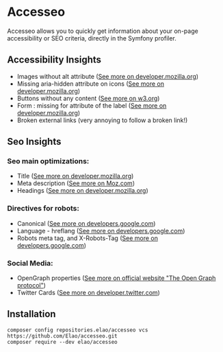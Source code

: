 # Accesseo

Accesseo allows you to quickly get information about your on-page accessibility or SEO criteria, directly in the Symfony profiler.

## Accessibility Insights

- Images without alt attribute ([See more on developer.mozilla.org](https://developer.mozilla.org/en-US/docs/Web/HTML/Element/Img))
- Missing aria-hidden attribute on icons ([See more on developer.mozilla.org](https://developer.mozilla.org/en-US/docs/Web/Accessibility/ARIA/ARIA_Techniques/Using_the_aria-hidden_attribute))
- Buttons without any content ([See more on w3.org](https://www.w3.org/WAI/standards-guidelines/act/rules/button-non-empty-accessible-name-97a4e1/))
- Form : missing for attribute of the label ([See more on developer.mozilla.org](https://developer.mozilla.org/en-US/docs/Web/Accessibility/ARIA/forms/Basic_form_hints))
- Broken external links (very annoying to follow a broken link!)

## Seo Insights

### Seo main optimizations:

- Title ([See more on developer.mozilla.org](https://developer.mozilla.org/en-US/docs/Web/HTML/Element/title))
- Meta description ([See more on Moz.com](https://moz.com/learn/seo/meta-description))
- Headings ([See more on developer.mozilla.org](https://developer.mozilla.org/fr/docs/Web/HTML/Element/Heading_Elements))

### Directives for robots:

- Canonical ([See more on developers.google.com](https://developers.google.com/search/docs/advanced/crawling/consolidate-duplicate-urls))
- Language - hreflang ([See more on developers.google.com](https://developers.google.com/search/docs/advanced/crawling/localized-versions))
- Robots meta tag, and X-Robots-Tag ([See more on developers.google.com](https://developers.google.com/search/reference/robots_meta_tag))

### Social Media:

- OpenGraph properties ([See more on official website "The Open Graph protocol"](https://ogp.me/))
- Twitter Cards ([See more on developer.twitter.com](https://developer.twitter.com/en/docs/twitter-for-websites/cards/overview/abouts-cards))

## Installation

```
composer config repositories.elao/accesseo vcs https://github.com/Elao/accesseo.git
composer require --dev elao/accesseo
```
